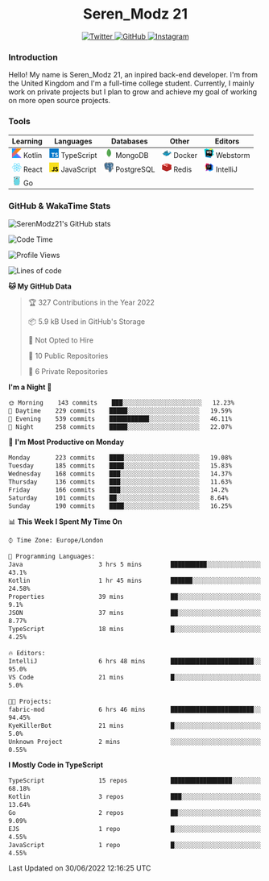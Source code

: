 <div align="center">
  <h1>Seren_Modz 21</h1>
  <a href="https://twitter.com/SerenModz21">
    <img alt="Twitter" src="https://img.shields.io/badge/twitter%20-%231DA1F2.svg?&style=for-the-badge&logo=Twitter&logoColor=white">
  </a>
  <a href="https://github.com/SerenModz21">
    <img alt="GitHub" src="https://img.shields.io/badge/github%20-%23121011.svg?&style=for-the-badge&logo=github&logoColor=white">
  </a>
  <a href="https://www.instagram.com/serenmodz21">
    <img alt="Instagram" src="https://img.shields.io/badge/instagram%20-%23E4405F.svg?&style=for-the-badge&logo=Instagram&logoColor=white">
  </a>
</div>

### Introduction

Hello! My name is Seren_Modz 21, an inpired back-end developer. I'm from the United Kingdom and I'm a full-time college student. Currently, I mainly work on private projects but I plan to grow and achieve my goal of working on more open source projects. 

### Tools

 **Learning**                                        | **Languages**                                               | **Databases**                                               | **Other**                                           | **Editors**                                                  
-----------------------------------------------------|-------------------------------------------------------------|-------------------------------------------------------------|-----------------------------------------------------|--------------------------------------------------------------
 <img width="19px" src="./assets/kotlin.svg"> Kotlin | <img width="19px" src="./assets/typescript.svg"> TypeScript | <img width="19px" src="./assets/mongodb.svg"> MongoDB       | <img width="19px" src="./assets/docker.svg"> Docker | <img width="19px" src="./assets/webstorm.svg"> Webstorm      
 <img width="19px" src="./assets/react.svg"> React   | <img width="19px" src="./assets/javascript.svg"> JavaScript | <img width="19px" src="./assets/postgresql.svg"> PostgreSQL | <img width="19px" src="./assets/redis.svg"> Redis   | <img width="19px" src="./assets/intellij-idea.svg"> IntelliJ
 <img width="19px" src="./assets/go.svg"> Go         |                                                             |                                                             |                                                     |                                                                                                               

### GitHub & WakaTime Stats

![SerenModz21's GitHub stats](https://github-readme-stats.vercel.app/api?username=SerenModz21&show_icons=true&theme=dark)

<!--START_SECTION:waka-->
![Code Time](http://img.shields.io/badge/Code%20Time-1%2C406%20hrs%2016%20mins-blue)

![Profile Views](http://img.shields.io/badge/Profile%20Views-0-blue)

![Lines of code](https://img.shields.io/badge/From%20Hello%20World%20I%27ve%20Written-15%20Thousand%20lines%20of%20code-blue)

**🐱 My GitHub Data** 

> 🏆 327 Contributions in the Year 2022
 > 
> 📦 5.9 kB Used in GitHub's Storage 
 > 
> 🚫 Not Opted to Hire
 > 
> 📜 10 Public Repositories 
 > 
> 🔑 6 Private Repositories  
 > 
**I'm a Night 🦉** 

```text
🌞 Morning    143 commits    ███░░░░░░░░░░░░░░░░░░░░░░   12.23% 
🌆 Daytime    229 commits    █████░░░░░░░░░░░░░░░░░░░░   19.59% 
🌃 Evening    539 commits    ███████████░░░░░░░░░░░░░░   46.11% 
🌙 Night      258 commits    █████░░░░░░░░░░░░░░░░░░░░   22.07%

```
📅 **I'm Most Productive on Monday** 

```text
Monday       223 commits    ████░░░░░░░░░░░░░░░░░░░░░   19.08% 
Tuesday      185 commits    ████░░░░░░░░░░░░░░░░░░░░░   15.83% 
Wednesday    168 commits    ███░░░░░░░░░░░░░░░░░░░░░░   14.37% 
Thursday     136 commits    ███░░░░░░░░░░░░░░░░░░░░░░   11.63% 
Friday       166 commits    ███░░░░░░░░░░░░░░░░░░░░░░   14.2% 
Saturday     101 commits    ██░░░░░░░░░░░░░░░░░░░░░░░   8.64% 
Sunday       190 commits    ████░░░░░░░░░░░░░░░░░░░░░   16.25%

```


📊 **This Week I Spent My Time On** 

```text
⌚︎ Time Zone: Europe/London

💬 Programming Languages: 
Java                     3 hrs 5 mins        ██████████░░░░░░░░░░░░░░░   43.1% 
Kotlin                   1 hr 45 mins        ██████░░░░░░░░░░░░░░░░░░░   24.58% 
Properties               39 mins             ██░░░░░░░░░░░░░░░░░░░░░░░   9.1% 
JSON                     37 mins             ██░░░░░░░░░░░░░░░░░░░░░░░   8.77% 
TypeScript               18 mins             █░░░░░░░░░░░░░░░░░░░░░░░░   4.25%

🔥 Editors: 
IntelliJ                 6 hrs 48 mins       ███████████████████████░░   95.0% 
VS Code                  21 mins             █░░░░░░░░░░░░░░░░░░░░░░░░   5.0%

🐱‍💻 Projects: 
fabric-mod               6 hrs 46 mins       ███████████████████████░░   94.45% 
KyeKillerBot             21 mins             █░░░░░░░░░░░░░░░░░░░░░░░░   5.0% 
Unknown Project          2 mins              ░░░░░░░░░░░░░░░░░░░░░░░░░   0.55%

```

**I Mostly Code in TypeScript** 

```text
TypeScript               15 repos            █████████████████░░░░░░░░   68.18% 
Kotlin                   3 repos             ███░░░░░░░░░░░░░░░░░░░░░░   13.64% 
Go                       2 repos             ██░░░░░░░░░░░░░░░░░░░░░░░   9.09% 
EJS                      1 repo              █░░░░░░░░░░░░░░░░░░░░░░░░   4.55% 
JavaScript               1 repo              █░░░░░░░░░░░░░░░░░░░░░░░░   4.55%

```



 Last Updated on 30/06/2022 12:16:25 UTC
<!--END_SECTION:waka-->
